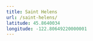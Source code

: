 ```yaml
---
title: Saint Helens
url: /saint-helens/
latitude: 45.8640034
longitude: -122.80649220000001
---
```

